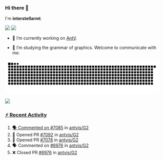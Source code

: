 ### Hi there 👋

I'm **interstellarmt**.

[![](https://img.shields.io/endpoint?url=https://awards.antv.vision/interstellarmt-g2-contributor.json)](https://github.com/antvis/g2)
[![](https://img.shields.io/endpoint?url=https://awards.antv.vision/interstellarmt-gpt-vis-contributor.json)](https://github.com/antvis/gpt-vis)

- 🔭 I’m currently working on [AntV](https://github.com/antvis).

- 📖 I’m studying the grammar of graphics. Welcome to communicate with me.

![](https://raw.githubusercontent.com/interstellarmt/interstellarmt/refs/heads/output/github-contribution-grid-snake.svg)
<div>
  <a href="https://github.com/interstellarmt">
  <img height="180em" src="https://github-readme-stats-eight-theta.vercel.app/api?username=interstellarmt&show_icons=true&include_all_commits=true&count_private=true&theme=tokyonight"/>
</div>
    
### :zap: Recent Activity

<!--START_SECTION:activity-->
1. 🗣 Commented on [#7085](https://github.com/antvis/G2/issues/7085#issuecomment-3210050433) in [antvis/G2](https://github.com/antvis/G2)
2. 💪 Opened PR [#7092](https://github.com/antvis/G2/pull/7092) in [antvis/G2](https://github.com/antvis/G2)
3. 💪 Opened PR [#7078](https://github.com/antvis/G2/pull/7078) in [antvis/G2](https://github.com/antvis/G2)
4. 🗣 Commented on [#6976](https://github.com/antvis/G2/pull/6976#issuecomment-3191091443) in [antvis/G2](https://github.com/antvis/G2)
5. ❌ Closed PR [#6976](https://github.com/antvis/G2/pull/6976) in [antvis/G2](https://github.com/antvis/G2)
<!--END_SECTION:activity-->


